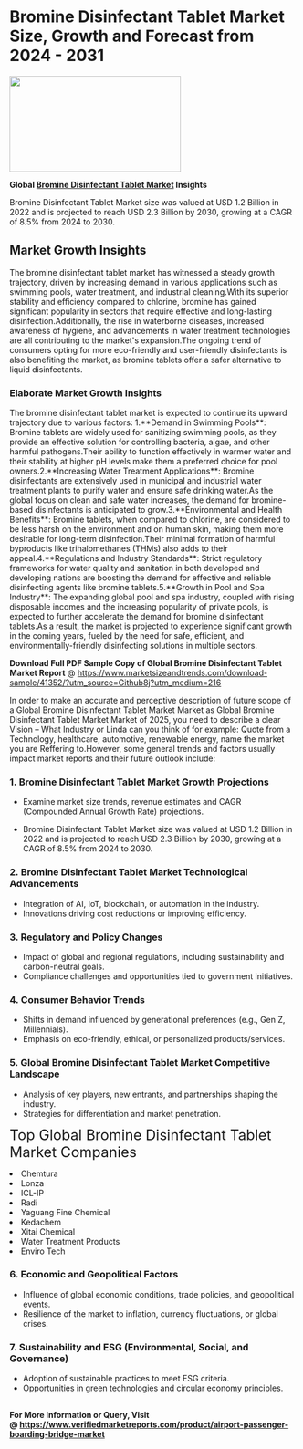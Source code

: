 <H1>Bromine Disinfectant Tablet Market Size, Growth and Forecast from 2024 - 2031</H1><img class="aligncenter size-medium wp-image-584254" src="https://thirdeyenews.in/wp-content/uploads/2024/09/Global-Market-Research-300x168.jpeg" alt="" width="300" height="168" /><p><strong>Global&nbsp;<a href="https://www.marketsizeandtrends.com/download-sample/41352/?utm_source=Github8j?utm_medium=216">Bromine Disinfectant Tablet Market</a> Insights</strong></p><p>Bromine Disinfectant Tablet Market size was valued at USD 1.2 Billion in 2022 and is projected to reach USD 2.3 Billion by 2030, growing at a CAGR of 8.5% from 2024 to 2030.</p><p><h2>Market Growth Insights</h2> The bromine disinfectant tablet market has witnessed a steady growth trajectory, driven by increasing demand in various applications such as swimming pools, water treatment, and industrial cleaning.With its superior stability and efficiency compared to chlorine, bromine has gained significant popularity in sectors that require effective and long-lasting disinfection.Additionally, the rise in waterborne diseases, increased awareness of hygiene, and advancements in water treatment technologies are all contributing to the market's expansion.The ongoing trend of consumers opting for more eco-friendly and user-friendly disinfectants is also benefiting the market, as bromine tablets offer a safer alternative to liquid disinfectants.<h3>Elaborate Market Growth Insights</h3> The bromine disinfectant tablet market is expected to continue its upward trajectory due to various factors: 1.**Demand in Swimming Pools**: Bromine tablets are widely used for sanitizing swimming pools, as they provide an effective solution for controlling bacteria, algae, and other harmful pathogens.Their ability to function effectively in warmer water and their stability at higher pH levels make them a preferred choice for pool owners.2.**Increasing Water Treatment Applications**: Bromine disinfectants are extensively used in municipal and industrial water treatment plants to purify water and ensure safe drinking water.As the global focus on clean and safe water increases, the demand for bromine-based disinfectants is anticipated to grow.3.**Environmental and Health Benefits**: Bromine tablets, when compared to chlorine, are considered to be less harsh on the environment and on human skin, making them more desirable for long-term disinfection.Their minimal formation of harmful byproducts like trihalomethanes (THMs) also adds to their appeal.4.**Regulations and Industry Standards**: Strict regulatory frameworks for water quality and sanitation in both developed and developing nations are boosting the demand for effective and reliable disinfecting agents like bromine tablets.5.**Growth in Pool and Spa Industry**: The expanding global pool and spa industry, coupled with rising disposable incomes and the increasing popularity of private pools, is expected to further accelerate the demand for bromine disinfectant tablets.As a result, the market is projected to experience significant growth in the coming years, fueled by the need for safe, efficient, and environmentally-friendly disinfecting solutions in multiple sectors.<p><span class=""><strong>Download Full PDF Sample Copy of Global Bromine Disinfectant Tablet Market Report</strong> @ <a href="https://www.marketsizeandtrends.com/download-sample/41352/?utm_source=Github8j?utm_medium=216" target="_blank">https://www.marketsizeandtrends.com/download-sample/41352/?utm_source=Github8j?utm_medium=216</a></span></p><p>In order to make an accurate and perceptive description of future scope of a Global&nbsp;Bromine Disinfectant Tablet Market Market as Global&nbsp;Bromine Disinfectant Tablet Market Market of 2025, you need to describe a clear Vision &ndash; What Industry or Linda can you think of for example: Quote from a Technology, healthcare, automotive, renewable energy, name the market you are Reffering to.However, some general trends and factors usually impact market reports and their future outlook include:</p><h3>1.&nbsp;<strong>Bromine Disinfectant Tablet Market Growth Projections</strong></h3><ul><li>Examine market size trends, revenue estimates and CAGR (Compounded Annual Growth Rate) projections.</li><li><p>Bromine Disinfectant Tablet Market size was valued at USD 1.2 Billion in 2022 and is projected to reach USD 2.3 Billion by 2030, growing at a CAGR of 8.5% from 2024 to 2030.</p></li></ul><h3>2.&nbsp;<strong>Bromine Disinfectant Tablet Market Technological Advancements</strong></h3><ul><li>Integration of AI, IoT, blockchain, or automation in the industry.</li><li>Innovations driving cost reductions or improving efficiency.</li></ul><h3>3.&nbsp;<strong>Regulatory and Policy Changes</strong></h3><ul><li>Impact of global and regional regulations, including sustainability and carbon-neutral goals.</li><li>Compliance challenges and opportunities tied to government initiatives.</li></ul><h3>4.&nbsp;<strong>Consumer Behavior Trends</strong></h3><ul><li>Shifts in demand influenced by generational preferences (e.g., Gen Z, Millennials).</li><li>Emphasis on eco-friendly, ethical, or personalized products/services.</li></ul><h3>5.&nbsp;<strong>Global Bromine Disinfectant Tablet Market Competitive Landscape</strong></h3><ul><li>Analysis of key players, new entrants, and partnerships shaping the industry.</li><li>Strategies for differentiation and market penetration.</li></ul><p data-pm-slice="1 1 []"><span style="color: inherit; font-family: inherit; font-size: 25px;">Top Global Bromine Disinfectant Tablet Market Companies</span></p><div class="" data-test-id=""><p><li>Chemtura</li><li> Lonza</li><li> ICL-IP</li><li> Radi</li><li> Yaguang Fine Chemical</li><li> Kedachem</li><li> Xitai Chemical</li><li> Water Treatment Products</li><li> Enviro Tech</li></p></div><h3>6.&nbsp;<strong>Economic and Geopolitical Factors</strong></h3><ul><li>Influence of global economic conditions, trade policies, and geopolitical events.</li><li>Resilience of the market to inflation, currency fluctuations, or global crises.</li></ul><h3>7.&nbsp;<strong>Sustainability and ESG (Environmental, Social, and Governance)</strong></h3><ul><li>Adoption of sustainable practices to meet ESG criteria.</li><li>Opportunities in green technologies and circular economy principles.</li></ul><h2><strong style="font-size: 14px;">For More Information or Query, Visit @&nbsp;</strong><a style="background-color: #ffffff; font-size: 14px;" href="https://www.marketsizeandtrends.com/report/bromine-disinfectant-tablet-market/" target="_blank">https://www.verifiedmarketreports.com/product/airport-passenger-boarding-bridge-market</a></h2>